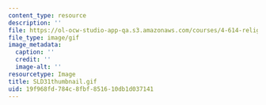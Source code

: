 ```yaml
---
content_type: resource
description: ''
file: https://ol-ocw-studio-app-qa.s3.amazonaws.com/courses/4-614-religious-architecture-and-islamic-cultures-fall-2002/19f968fd784c8fbf851610db1d037141_SLD31thumbnail.gif
file_type: image/gif
image_metadata:
  caption: ''
  credit: ''
  image-alt: ''
resourcetype: Image
title: SLD31thumbnail.gif
uid: 19f968fd-784c-8fbf-8516-10db1d037141
---
```

